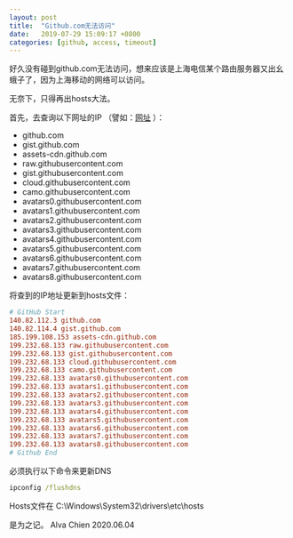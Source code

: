 ```yaml
---
layout: post
title:  "Github.com无法访问"
date:   2019-07-29 15:09:17 +0800
categories: [github, access, timeout]
---
```


好久没有碰到github.com无法访问，想来应该是上海电信某个路由服务器又出幺蛾子了，因为上海移动的网络可以访问。

无奈下，只得再出hosts大法。

首先，去查询以下网址的IP （譬如：[网址](https://github.com.ipaddress.com/) ）：
- github.com
- gist.github.com
- assets-cdn.github.com
- raw.githubusercontent.com
- gist.githubusercontent.com
- cloud.githubusercontent.com
- camo.githubusercontent.com
- avatars0.githubusercontent.com
- avatars1.githubusercontent.com
- avatars2.githubusercontent.com
- avatars3.githubusercontent.com
- avatars4.githubusercontent.com
- avatars5.githubusercontent.com
- avatars6.githubusercontent.com
- avatars7.githubusercontent.com
- avatars8.githubusercontent.com

将查到的IP地址更新到hosts文件：
```ini
# GitHub Start
140.82.112.3 github.com
140.82.114.4 gist.github.com
185.199.108.153 assets-cdn.github.com
199.232.68.133 raw.githubusercontent.com
199.232.68.133 gist.githubusercontent.com
199.232.68.133 cloud.githubusercontent.com
199.232.68.133 camo.githubusercontent.com
199.232.68.133 avatars0.githubusercontent.com
199.232.68.133 avatars1.githubusercontent.com
199.232.68.133 avatars2.githubusercontent.com
199.232.68.133 avatars3.githubusercontent.com
199.232.68.133 avatars4.githubusercontent.com
199.232.68.133 avatars5.githubusercontent.com
199.232.68.133 avatars6.githubusercontent.com
199.232.68.133 avatars7.githubusercontent.com
199.232.68.133 avatars8.githubusercontent.com
# Github End
```

必须执行以下命令来更新DNS
```cmd
ipconfig /flushdns
```

Hosts文件在 C:\Windows\System32\drivers\etc\hosts

是为之记。
Alva Chien
2020.06.04
